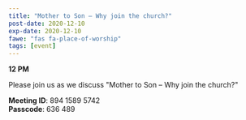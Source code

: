 ```yaml
---
title: "Mother to Son – Why join the church?"
post-date: 2020-12-10
exp-date: 2020-12-10
fawe: "fas fa-place-of-worship"
tags: [event]
---
```

**12 PM**

Please join us as we discuss "Mother to Son – Why join the church?"

<p class="text-danger"><b>Meeting ID</b>: 894 1589 5742
<br>
<b>Passcode</b>: 636 489
</p>